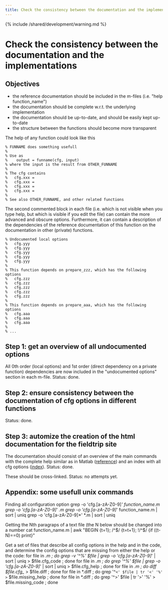 ```yaml
---
title: Check the consistency between the documentation and the implementations
---
```


{% include /shared/development/warning.md %}

# Check the consistency between the documentation and the implementations

## Objectives

*  the reference documentation should be included in the m-files (i.e. "help function_name")
*  the documentation should be complete w.r.t. the underlying implementation
*  the documentation should be up-to-date, and should be easily kept up-to-date
*  the structure between the functions should become more transparent

The help of any function could look like this

	% FUNNAME does something usefull
	%
	% Use as
	%    output = funname(cfg, input)
	% where the input is the result from OTHER_FUNNAME
	%
	% The cfg contains
	%   cfg.xxx =
	%   cfg.xxx =
	%   cfg.xxx =
	%   cfg.xxx =
	%
	% See also OTHER_FUNNAME, and other related functions

The second commented block in each file (i.e. which is not visible when you type help, but which is visible if you edit the file) can contain the more advanced and obscure options. Furthermore, it can contain a description of the dependencies of the reference documentation of this function on the documentation in other (private) functions.


	% Undocumented local options
	%   cfg.yyy
	%   cfg.yyy
	%   cfg.yyy
	%   cfg.yyy
	%   cfg.yyy
	%
	% This function depends on prepare_zzz, which has the following options
	%   cfg.zzz
	%   cfg.zzz
	%   cfg.zzz
	%   cfg.zzz
	%   cfg.zzz
	%
	% This function depends on prepare_aaa, which has the following options
	%   cfg.aaa
	%   cfg.aaa
	%   cfg.aaa
	%
	% ...

## Step 1: get an overview of all undocumented options

All 0th order (local options) and 1st order (direct dependency on a private function) dependencies are now included in the "undocumented options" section in each m-file. Status: done.

## Step 2: ensure consistency between the documentation of cfg options in different functions

Status: done.

## Step 3: automize the creation of the html documentation for the fieldtrip site

The documentation should consist of an overview of the main commands with the complete help similar as in Matlab ([reference](/reference)) and an index with all cfg options ([index](/reference/configuration_index)). Status: done. 

These should be cross-linked. Status: no attempts yet.
## Appendix: some usefull unix commands

Finding all configuration option
    grep -o 'cfg\.[a-zA-Z0-9]*' function_name.m
    grep -o 'cfg\.[a-zA-Z0-9]*' *.m
    grep -o 'cfg\.[a-zA-Z0-9]*' function_name.m  | sort | uniq
    grep -o 'cfg\.[a-zA-Z0-9]*' *.m              | sort | uniq

Getting the Nth paragraps of a text file (the N below should be changed into a number
    cat function_name.m | awk "BEGIN {t=1}; /^$/ {t=t+1}; !/^$/ {if ((t-N)==0) print}"

Get a set of files that describe all config options in the help and in the code, and determine the config options that are missing from either the help or the code:
    for file in *.m ; do grep -v '^%' $file | grep -o 'cfg\.[a-zA-Z0-9]*' | sort | uniq > $file.cfg_code ; done
    for file in *.m ; do grep    '^%' $file | grep -o 'cfg\.[a-zA-Z0-9]*' | sort | uniq > $file.cfg_help ; done
    for file in *.m ; do diff $file.cfg_* > $file.diff ; done
    for file in *.diff ; do grep '^`<' $file | tr '<' '%' >` $file.missing_help ; done
    for file in *.diff ; do grep '^>' $file | tr '>' '%' > $file.missing_code ; done
